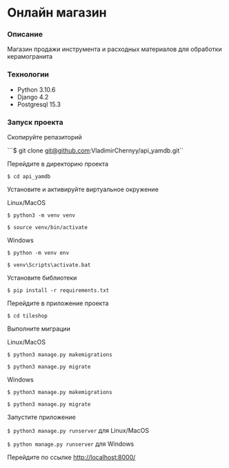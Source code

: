 # Онлайн магазин 
### Описание
Магазин продажи инструмента и расходных материалов для обработки керамогранита
### Технологии
- Python 3.10.6
- Django 4.2
- Postgresql 15.3
### Запуск проекта
Скопируйте репазиторий

```$ git clone git@github.com:VladimirChernyy/api_yamdb.git``

Перейдите в директорию проекта

```$ cd api_yamdb```

Установите и активируйте виртуальное окружение

Linux/MacOS

```$ python3 -m venv venv```

```$ source venv/bin/activate```

Windows

```$ python -m venv env```

```$ venv\Scripts\activate.bat```

Установите библиотеки

```$ pip install -r requirements.txt```

Перейдите в приложение проекта

```$ cd tileshop```

Выполните миграции

Linux/MacOS

```$ python3 manage.py makemigrations```

```$ python3 manage.py migrate```

Windows

```$ python3 manage.py makemigrations```

```$ python3 manage.py migrate```

Запустите приложение

```$ python3 manage.py runserver``` для Linux/MacOS

```$ python manage.py runserver``` для Windows

Перейдите по ссылке <a href="http://localhost:8010/docs" target="_blank"> http://localhost:8000/ </a>
